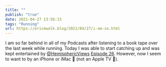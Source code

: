 ```yaml
---
title: ""
publish: "true"
date: 2021-04-27 13:56:13
tags: "Running"
url: https://ericmwalk.blog/2021/04/27/i-am-so.html
---
```


I am so far behind in all of my Podcasts after listening to a book tape over the last week while running.   Today I was able to start catching up and was kept entertained by [@HemisphericViews](https://micro.blog/HemisphericViews) [Episode 26](https://pca.st/episode/9bc449ee-fcf3-490e-ba40-dc0664366b71). However, now I seem to want to by an iPhone or iMac 🤷 (not an Apple TV 🤣).